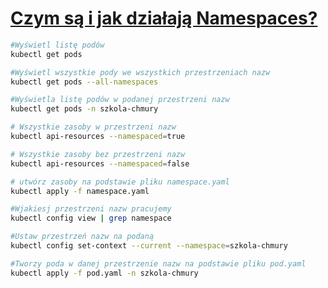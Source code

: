 # [Czym są i jak działają Namespaces?](https://szkolachmury.pl/kubernetes/tydzien-5-bazowe-obiekty-w-kubernetes/czym-sa-i-jak-dzialaja-namespaces/)
```bash
#Wyświetl listę podów
kubectl get pods

#Wyświetl wszystkie pody we wszystkich przestrzeniach nazw
kubectl get pods --all-namespaces

#Wyświetla listę podów w podanej przestrzeni nazw
kubectl get pods -n szkola-chmury

# Wszystkie zasoby w przestrzeni nazw
kubectl api-resources --namespaced=true

# Wszystkie zasoby bez przestrzeni nazw
kubectl api-resources --namespaced=false

# utwórz zasoby na podstawie pliku namespace.yaml
kubectl apply -f namespace.yaml

#Wjakiesj przestrzeni nazw pracujemy
kubectl config view | grep namespace

#Ustaw przestrzeń nazw na podaną
kubectl config set-context --current --namespace=szkola-chmury

#Tworzy poda w danej przestrzenie nazw na podstawie pliku pod.yaml
kubectl apply -f pod.yaml -n szkola-chmury

```
